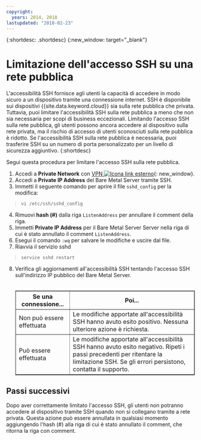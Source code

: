 ```yaml
---
copyright:
  years: 2014, 2018
lastupdated: "2018-02-23"
---
```


{:shortdesc: .shortdesc}
{:new_window: target="_blank"}

# Limitazione dell'accesso SSH su una rete pubblica

L'accessibilità SSH fornisce agli utenti la capacità di accedere in modo sicuro a un dispositivo tramite una connessione internet. SSH è disponibile sui dispositivi {{site.data.keyword.cloud}} sia sulla rete pubblica che privata. Tuttavia, puoi limitare l'accessibilità SSH sulla rete pubblica a meno che non sia necessaria per scopi di business eccezionali. Limitando l'accesso SSH sulla rete pubblica, gli utenti possono ancora accedere al dispositivo sulla rete privata, ma il rischio di accesso di utenti sconosciuti sulla rete pubblica è ridotto. Se l'accessibilità SSH sulla rete pubblica è necessaria, puoi trasferire SSH su un numero di porta personalizzato per un livello di sicurezza aggiuntivo. 
{:shortdesc}

Segui questa procedura per limitare l'accesso SSH sulla rete pubblica.
1. Accedi a **Private Network** con [VPN ![Icona link esterno](../../icons/launch-glyph.svg "Icona link esterno")](http://www.softlayer.com/vpn-access){: new_window}.
2. Accedi a **Private IP Address** del Bare Metal Server tramite SSH.
3. Immetti il seguente comando per aprire il file `sshd_config` per la modifica:
  > `vi /etc/ssh/sshd_config`
4. Rimuovi **hash (#)** dalla riga `ListenAddress` per annullare il comment della riga.
5. Immetti **Private IP Address** per il Bare Metal Server Server nella riga di cui è stato annullato il comment `ListenAddress`.
6. Esegui il comando `:wq` per salvare le modifiche e uscire dal file.
7. Riavvia il servizio sshd
  > `service sshd restart`
8. Verifica gli aggiornamenti all'accessibilità SSH tentando l'accesso SSH sull'indirizzo IP pubblico del Bare Metal Server.<br><br><table border="1"><tr><th>Se una connessione...</th><th>Poi...</th></tr><tr><td>Non può essere effettuata</td><td>Le modifiche apportate all'accessibilità SSH hanno avuto esito positivo. Nessuna ulteriore azione è richiesta.</td></tr><tr><td>Può essere effettuata</td><td>Le modifiche apportate all'accessibilità SSH hanno avuto esito negativo. Ripeti i passi precedenti per ritentare la limitazione SSH. Se gli errori persistono, contatta il supporto.</td></tr></table>

## Passi successivi

Dopo aver correttamente limitato l'accesso SSH, gli utenti non potranno accedere al dispositivo tramite SSH quando non si collegano tramite a rete privata. Questa azione può essere annullata in qualsiasi momento aggiungendo l'hash (#) alla riga di cui è stato annullato il comment, che ritorna la riga con comment.
